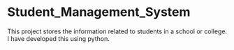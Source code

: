 # Student_Management_System
This project stores the information related to students in a school or college. I have developed this using python.
